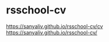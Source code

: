 # rsschool-cv

https://sanyaliv.github.io/rsschool-cv/cv <br>
https://sanyaliv.github.io/rsschool-cv/
